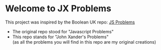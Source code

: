 # Welcome to JX Problems

This project was inspired by the Boolean UK repo: [JS Problems](https://github.com/boolean-uk/js-problems) <br>
- The original repo stood for "Javascript Problems"
- This repo stands for "John Xander's Problems" <br>
(as all the problems you will find in this repo are my original creations)
